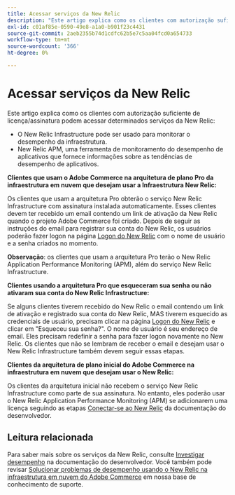 ```yaml
---
title: Acessar serviços da New Relic
description: "Este artigo explica como os clientes com autorização suficiente de licença/assinatura podem acessar determinados serviços da New Relic:"
exl-id: c01af85e-0590-49e8-a1a0-b901f23c4431
source-git-commit: 2aeb2355b74d1cdfc62b5e7c5aa04fcd0a654733
workflow-type: tm+mt
source-wordcount: '366'
ht-degree: 0%

---
```


# Acessar serviços da New Relic

Este artigo explica como os clientes com autorização suficiente de licença/assinatura podem acessar determinados serviços da New Relic:

* O New Relic Infrastructure pode ser usado para monitorar o desempenho da infraestrutura.
* New Relic APM, uma ferramenta de monitoramento do desempenho de aplicativos que fornece informações sobre as tendências de desempenho de aplicativos.

**Clientes que usam o Adobe Commerce na arquitetura de plano Pro da infraestrutura em nuvem que desejam usar a Infraestrutura New Relic:**

Os clientes que usam a arquitetura Pro obterão o serviço New Relic Infrastructure com assinatura instalada automaticamente. Esses clientes devem ter recebido um email contendo um link de ativação da New Relic quando o projeto Adobe Commerce foi criado. Depois de seguir as instruções do email para registrar sua conta do New Relic, os usuários poderão fazer logon na página [Logon do New Relic](https://login.newrelic.com/login) com o nome de usuário e a senha criados no momento.

**Observação**: os clientes que usam a arquitetura Pro terão o New Relic Application Performance Monitoring (APM), além do serviço New Relic Infrastructure.

**Clientes usando a arquitetura Pro que esqueceram sua senha ou não ativaram sua conta do New Relic Infrastructure:**

Se alguns clientes tiverem recebido do New Relic o email contendo um link de ativação e registrado sua conta do New Relic, MAS tiverem esquecido as credenciais de usuário, precisam clicar na página [Logon do New Relic](https://login.newrelic.com/login) e clicar em &quot;Esqueceu sua senha?&quot;. O nome de usuário é seu endereço de email. Eles precisam redefinir a senha para fazer logon novamente no New Relic. Os clientes que não se lembram de receber o email e desejam usar o New Relic Infrastructure também devem seguir essas etapas.

**Clientes da arquitetura de plano inicial do Adobe Commerce na infraestrutura em nuvem que desejam usar o New Relic:**

Os clientes da arquitetura inicial não recebem o serviço New Relic Infrastructure como parte de sua assinatura. No entanto, eles poderão usar o New Relic Application Performance Monitoring (APM) se adicionarem uma licença seguindo as etapas [Conectar-se ao New Relic](https://experienceleague.adobe.com/en/docs/commerce-cloud-service/user-guide/monitor/new-relic/new-relic-service) da documentação do desenvolvedor.

## Leitura relacionada

Para saber mais sobre os serviços da New Relic, consulte [Investigar desempenho](https://experienceleague.adobe.com/en/docs/commerce-cloud-service/user-guide/monitor/new-relic/new-relic-service) na documentação do desenvolvedor. Você também pode revisar [Solucionar problemas de desempenho usando o New Relic na infraestrutura em nuvem do Adobe Commerce](/help/troubleshooting/miscellaneous/troubleshoot-performance-using-new-relic-on-magento-commerce.md) em nossa base de conhecimento de suporte.

